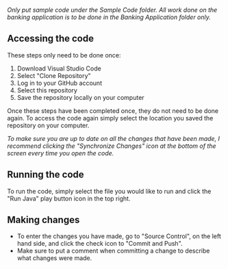 *Only put sample code under the Sample Code folder. All work done on the banking application is to be done in the Banking Application folder only.*

## Accessing the code
These steps only need to be done once:
1. Download Visual Studio Code
2. Select "Clone Repository"
3. Log in to your GitHub account
4. Select this repository
5. Save the repository locally on your computer

Once these steps have been completed once, they do not need to be done again. To access the code again simply select the location you saved the repository on your computer.

*To make sure you are up to date on all the changes that have been made, I recommend clicking the "Synchronize Changes" icon at the bottom of the screen every time you open the code.*

## Running the code
To run the code, simply select the file you would like to run and click the "Run Java" play button icon in the top right. 

## Making changes
- To enter the changes you have made, go to "Source Control", on the left hand side, and click the check icon to "Commit and Push".
- Make sure to put a comment when committing a change to describe what changes were made.


